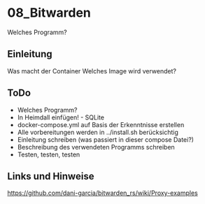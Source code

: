 
# 08_Bitwarden

Welches Programm?


## Einleitung

Was macht der Container
Welches Image wird verwendet?


## ToDo

* Welches Programm?
* In Heimdall einfügen! - SQLite
* docker-compose.yml auf Basis der Erkenntnisse erstellen
* Alle vorbereitungen werden in ../install.sh berücksichtig
* Einleitung schreiben (was passiert in dieser compose Datei?)
* Beschreibung des verwendeten Programms schreiben
* Testen, testen, testen


## Links und Hinweise
<https://github.com/dani-garcia/bitwarden_rs/wiki/Proxy-examples>
